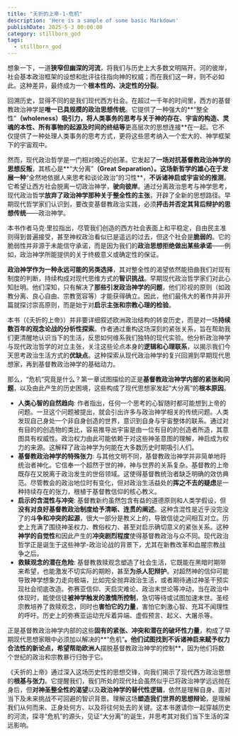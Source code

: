 ```yaml
---
title: "夭折的上帝-1-危机"
description: 'Here is a sample of some basic Markdown'
publishDate: 2025-5-3 00:00:00
category: stillborn_god
tags:
  - stillborn_god
---
```


想象一下，一道**狭窄但幽深的河流**，将我们与历史上大多数文明隔开。河的彼岸，社会基本政治框架的设想和批评往往指向神的权威；而在我们这一畔，则不必如此。这种差异，最终成为一个**根本性的、决定性的分裂**。

回溯历史，显得不同的是我们现代西方社会。在超过一千年的时间里，西方的基督教政治神学是**唯一已具规模的政治思想传统**。它提供了一种强大的**“整全性”**（wholeness）吸引力，将人类事务的思考与关于神的存在、宇宙的构造、灵魂的本性、所有事物的起源及时间的终结等**更高层次的思想连接**在一起。它不仅提供了一种处理人类事务的思考方式，更将这些思考纳入一个宏大的、神学框架下的宇宙观中。

然而，现代政治哲学是一门相对晚近的创革。它发起了**一场对抗基督教政治神学的思想反叛**，其核心是**“大分离”**（Great Separation）。这场新哲学的雄心在于发展一种**“全然地依据人来思考和谈论政治”的习性**，**不诉诸神启或宇宙论的推测**。它希望让西方社会脱离一切政治神学，**驶向彼岸**。通过分离政治思考与神学思考，现代政治哲学**放弃了政治神学那种关于整全性的主张**，开辟了全新的思想路径。早期现代哲学家们认识到，要改变基督教政治实践，必须**抨击并否定其背后辩护的思想传统**——政治神学。

本书作者马克·里拉指出，尽管我们创造的西方社会表面上和平稳定，自由民主准则得到普遍接受，甚至神权政治看似已是遥远的过去，但这个社会是**脆弱的**。它的脆弱性并非源于未能信守承诺，而是因为我们的**政治思想拒绝做出某些承诺**——例如，政治神学所能提供的关于终极意义或确定性的保证。

**政治神学作为一种永远可能的另类选择**，其对整全性的渴望依然能扭曲我们对现有制度的判断，持续构成对现代思维方式的**智识挑战**。早期现代政治哲学家们对此心知肚明。他们深知，只有解决了**那些引发政治神学的问题**，他们珍视的原则（如政教分离、良心自由、宗教宽容等）才能获得确立。因此，他们最伟大的著作并非开篇就探讨崇高原则，而是始于对**启示主张和宗教心理的检验**。

本书（《夭折的上帝》）并非要详细叙述欧洲政治结构的转变历史，而是对一场**持续数百年的观念论战的分析性探索**。作者通过重构这场深刻的紧张关系，旨在帮助我们更清醒地认识当下的生活，反思如何维系我们独特的现代实验。他分析政治神学与现代政治哲学的对立主张，关注这些论点本身的**逻辑和心理联系**，以揭示我们今天思考政治生活方式的**优缺点**。这种探索从现代政治神学的复兴回溯到早期现代思想家，再到基督教政治神学的基础动力。

那么，“危机”究竟是什么？第一章试图描绘的正是**基督教政治神学内部的紧张和问题**，以及由此产生的历史困境，这些构成了现代思想家发起“大分离”的**根本原因**。

- **人类心智的自然趋向**: 作者指出，任何一个思考的心智随时都可能想到上帝的问题。一旦这个问题被提出，就会引出许多与政治神学相关的传统问题。人类发现自己身处一个非自身创造的世界，意识到自身与宇宙整体的联系。通过对有目的的创造物的类比，容易推导出宇宙是由一位有目的的创造者所造，其意图具有权威性。政治权力由此可能依赖于对这些神圣意图的理解，神启成为权力的来源。这解释了政治神学为何能在大多数历史时期吸引人们。
- **基督教政治神学的特殊张力**: 与其他文明不同，基督教政治神学并非简单地将统治者神化。它信奉一个超然于世的神，神与世界的关系复杂。基督教的上帝既存在又脱离于政治发生的世俗领域。这使得基督教统治者缺乏明确的效仿典范。尽管教会的政治地位时有变化，但对政治生活益处的**挥之不去的疑虑**是一种持续存在的张力，根植于基督教信仰的核心教义。
- **启示的含混性与冲突**: 基督教新约虽然包含有益的道德原则和人类学假设，但**没有对良好基督教政治制度给予清晰、连贯的阐述**。这种含混性是近乎没完没了的**斗争和冲突的起源**，很大一部分是教义上的，导致信徒之间相互对立。历史上充满了围绕神圣权力、教俗权力、甚至对启示确切意义的紧张关系。这种**神学的自觉性**和因此产生的**冲突剧烈程度**使得基督教政治与众不同。现代政治哲学正是诞生于这些神学-政治论战的背景下，尤其在新教改革和血腥宗教战争之后。
- **救赎观念的潜在危险**: 基督教救赎观念塑造了社会生活，它既能在黑暗时期带来希望，也能激发不切实际的期盼，甚至**为杀人犯辩护**。对超然神的信仰可能导致神学想象力走向极端，比如完全抛弃政治生活，或者期待通过神圣干预实现社会彻底改造。弥赛亚信仰、天启灾难论、政治末世论等冲动，当在政治中体现时，能使信徒**被神学触发的激情所控制**，急切等待或试图加速末世。圣经宗教培养了救赎观念，同时也**害怕它的力量**，害怕它刺激心智、充耳不闻理性的呼吁。历史上的弥赛亚运动充斥着异端、虚假预言、起义、大屠杀等。

正是基督教政治神学内部的这些**固有的紧张、冲突和潜在的破坏性力量**，构成了早期现代思想家眼中必须加以解决的**“危机”**。他们试图找到不诉诸神启来赋予权力合法性的新论点，希望帮助欧洲人**摆脱基督教政治神学的控制**，因为他们将数个世纪的政治和宗教暴行归咎于它。

《夭折的上帝》通过深入这场历史性的思想交锋，向我们揭示了现代西方政治思想的**根基与张力**。它提醒我们，我们所处的现代社会虽然似乎已将政治神学远远抛在身后，但**对神圣整全性的渴望**以及**政治神学的替代性逻辑**，依然是理解自身、面对当下及未来挑战不可回避的智识背景。理解这场**塑造我们世界的思想辩论**，是理解我们从何而来、正身处何方、以及将往何处去的关键。这本书邀请你一起穿越历史的河流，探寻“危机”的源头，见证“大分离”的诞生，并思考其对我们当下生活的深远影响。


